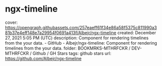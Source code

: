 # ngx-timeline

cover: https://opengraph.githubassets.com/257eaeff61f34e86a58f5375c811990a381b37e4eff148e7a29954f0691a413f/Albejr/ngx-timeline
created: December 27, 2021 5:05 PM (UTC)
description: Component for rendering timelines from the your data. - GitHub - Albejr/ngx-timeline: Component for rendering timelines from the your data.
folder: BOOKMRKS-MTHRFCKR / DEV-MTHRFCKR / Github / GH Stars
tags: github stars
url: https://github.com/Albejr/ngx-timeline